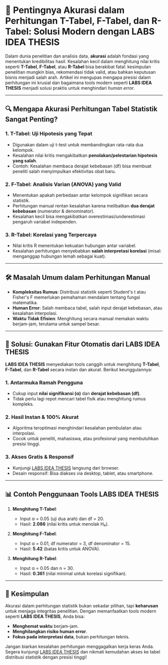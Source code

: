 # 🎯 Pentingnya Akurasi dalam Perhitungan T-Tabel, F-Tabel, dan R-Tabel: Solusi Modern dengan LABS IDEA THESIS

Dalam dunia penelitian dan analisis data, **akurasi** adalah fondasi yang menentukan kredibilitas hasil. Kesalahan kecil dalam menghitung nilai kritis seperti **T-Tabel**, **F-Tabel**, atau **R-Tabel** bisa berakibat fatal: kesimpulan penelitian mungkin bias, rekomendasi tidak valid, atau bahkan keputusan bisnis menjadi salah arah. Artikel ini mengupas mengapa presisi dalam perhitungan ini krusial dan bagaimana tools modern seperti **LABS IDEA THESIS** menjadi solusi praktis untuk menghindari *human error*.

---

## 🔍 Mengapa Akurasi Perhitungan Tabel Statistik Sangat Penting?

### 1. **T-Tabel: Uji Hipotesis yang Tepat**
   - Digunakan dalam uji t-test untuk membandingkan rata-rata dua kelompok.
   - Kesalahan nilai kritis mengakibatkan **penolakan/pelestarian hipotesis yang salah**.
   - Contoh: Kesalahan membaca derajat kebebasan (df) bisa membuat peneliti salah menyimpulkan efektivitas obat baru.

### 2. **F-Tabel: Analisis Varian (ANOVA) yang Valid**
   - Menentukan apakah perbedaan antar kelompok signifikan secara statistik.
   - Perhitungan manual rentan kesalahan karena melibatkan **dua derajat kebebasan** (numerator & denominator).
   - Kesalahan kecil bisa mengakibatkan overestimasi/underestimasi pengaruh variabel independen.

### 3. **R-Tabel: Korelasi yang Terpercaya**
   - Nilai kritis R menentukan kekuatan hubungan antar variabel.
   - Kesalahan perhitungan menyebabkan **salah interpretasi korelasi** (misal: menganggap hubungan lemah sebagai kuat).

---

## 🛠️ Masalah Umum dalam Perhitungan Manual
- **Kompleksitas Rumus**: Distribusi statistik seperti Student's t atau Fisher's F memerlukan pemahaman mendalam tentang fungsi matematika.
- **Human Error**: Salah membaca tabel, salah input derajat kebebasan, atau kesalahan interpolasi.
- **Waktu Tidak Efisien**: Menghitung secara manual memakan waktu berjam-jam, terutama untuk sampel besar.

---

## 🚀 Solusi: Gunakan Fitur Otomatis dari LABS IDEA THESIS

**LABS IDEA THESIS** menyediakan tools canggih untuk menghitung **T-Tabel**, **F-Tabel**, dan **R-Tabel** secara instan dan akurat. Berikut keunggulannya:

### 1. **Antarmuka Ramah Pengguna**
   - Cukup input **nilai signifikansi (α)** dan **derajat kebebasan (df)**.
   - Tidak perlu lagi repot mencari tabel fisik atau menghitung rumus kompleks.

### 2. **Hasil Instan & 100% Akurat**
   - Algoritma teroptimasi menghindari kesalahan pembulatan atau interpolasi.
   - Cocok untuk peneliti, mahasiswa, atau profesional yang membutuhkan presisi tinggi.

### 3. **Akses Gratis & Responsif**
   - Kunjungi [LABS IDEA THESIS](https://labs.ideathesis.biz.id/tabel-distribusi) langsung dari browser.
   - Desain responsif: Bisa diakses via desktop, tablet, atau smartphone.

---

## 📊 Contoh Penggunaan Tools LABS IDEA THESIS

1. **Menghitung T-Tabel**:
   - Input α = 0.05 (uji dua arah) dan df = 20.
   - Hasil: **2.086** (nilai kritis untuk menolak H₀).

2. **Menghitung F-Tabel**:
   - Input α = 0.01, df numerator = 3, df denominator = 15.
   - Hasil: **5.42** (batas kritis untuk ANOVA).

3. **Menghitung R-Tabel**:
   - Input α = 0.05 dan n = 30.
   - Hasil: **0.361** (nilai minimal untuk korelasi signifikan).

---

## 📌 Kesimpulan

Akurasi dalam perhitungan statistik bukan sekadar pilihan, tapi **keharusan** untuk menjaga integritas penelitian. Dengan memanfaatkan tools modern seperti **LABS IDEA THESIS**, Anda bisa:
- **Menghemat waktu** berjam-jam.
- **Menghilangkan risiko human error**.
- **Fokus pada interpretasi data**, bukan perhitungan teknis.

Jangan biarkan kesalahan perhitungan menggagalkan kerja keras Anda. Segera kunjungi [LABS IDEA THESIS](https://labs.ideathesis.biz.id/tabel-distribusi) dan nikmati kemudahan akses ke tabel distribusi statistik dengan presisi tinggi!
